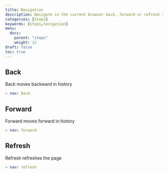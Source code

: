 ```yaml
---
title: Navigation
description: Navigate in the current browser back, forward or refresh the current page
categories: [steps]
keywords: [steps,navigation]
menu:
  docs:
    parent: "steps"
    weight: 12
draft: false
toc: true
---
```




## Back

Back moves backward in history

```yaml
- nav: back
```

## Forward

Forward moves forward in history

```yaml
- nav: forward
```

## Refresh

Refresh refreshes the page

```yaml
- nav: refresh
```

